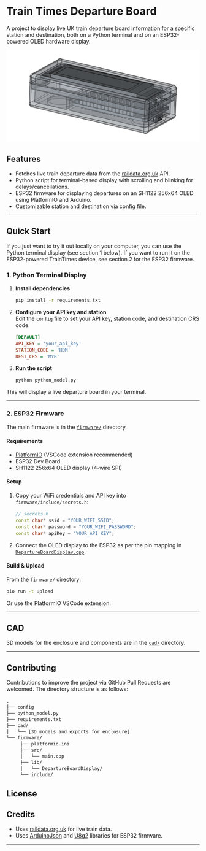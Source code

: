 # Train Times Departure Board

A project to display live UK train departure board information for a specific station and destination, both on a Python terminal and on an ESP32-powered OLED hardware display.

![TrainTimes hardware enclosure](images/cad.png)

## Features

- Fetches live train departure data from the [raildata.org.uk](https://raildata.org.uk/) API.
- Python script for terminal-based display with scrolling and blinking for delays/cancellations.
- ESP32 firmware for displaying departures on an SH1122 256x64 OLED using PlatformIO and Arduino.
- Customizable station and destination via config file.

---

## Quick Start
If you just want to try it out locally on your computer, you can use the Python terminal display (see section 1 below). If you want to run it on the ESP32-powered TrainTimes device, see section 2 for the ESP32 firmware.

### 1. Python Terminal Display

1. **Install dependencies**  
    ```sh
    pip install -r requirements.txt
    ```

2. **Configure your API key and station**  
    Edit the `config` file to set your API key, station code, and destination CRS code:
    ```ini
    [DEFAULT]
    API_KEY = 'your_api_key'
    STATION_CODE = 'HDM'
    DEST_CRS = 'MYB'
    ```

3. **Run the script**
    ```sh
    python python_model.py
    ```

This will display a live departure board in your terminal.

---

### 2. ESP32 Firmware

The main firmware is in the [`firmware/`](firmware/) directory.

#### Requirements

- [PlatformIO](https://platformio.org/) (VSCode extension recommended)
- ESP32 Dev Board
- SH1122 256x64 OLED display (4-wire SPI)

#### Setup

1. Copy your WiFi credentials and API key into `firmware/include/secrets.h`:
     ```cpp
     // secrets.h
     const char* ssid = "YOUR_WIFI_SSID";
     const char* password = "YOUR_WIFI_PASSWORD";
     const char* apiKey = "YOUR_API_KEY";
     ```
2. Connect the OLED display to the ESP32 as per the pin mapping in [`DepartureBoardDisplay.cpp`](firmware/lib/DepartureBoardDisplay/DepartureBoardDisplay.cpp).

#### Build & Upload

From the `firmware/` directory:
```sh
pio run -t upload
```
Or use the PlatformIO VSCode extension.

---


## CAD

3D models for the enclosure and components are in the [`cad/`](cad/) directory.

---

## Contributing

Contributions to improve the project via GitHub Pull Requests are welcomed. The directory structure is as follows:

```
.
├── config
├── python_model.py
├── requirements.txt
├── cad/
│   └── [3D models and exports for enclosure]
└── firmware/
     ├── platformio.ini
     ├── src/
     │   └── main.cpp
     ├── lib/
     │   └── DepartureBoardDisplay/
     └── include/
```



## License


## Credits

- Uses [raildata.org.uk](https://raildata.org.uk/) for live train data.
- Uses [ArduinoJson](https://arduinojson.org/) and [U8g2](https://github.com/olikraus/u8g2) libraries for ESP32 firmware.

---
